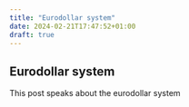 ```yaml
---
title: "Eurodollar system"
date: 2024-02-21T17:47:52+01:00
draft: true
---
```


## Eurodollar system

This post speaks about the eurodollar system